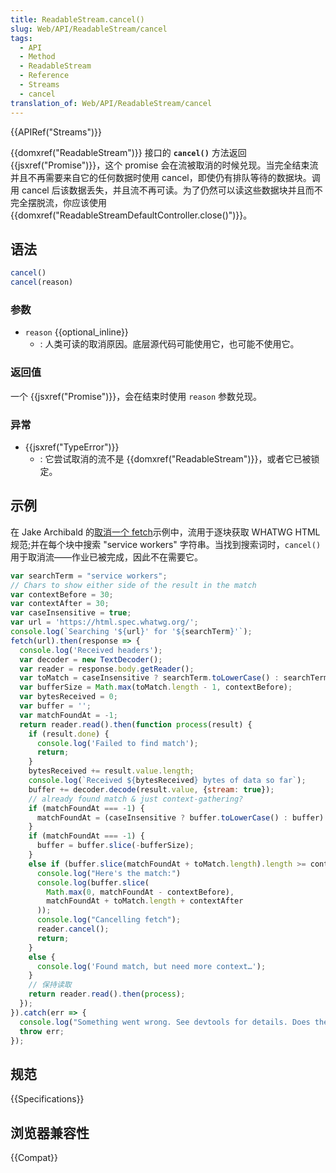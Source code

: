```yaml
---
title: ReadableStream.cancel()
slug: Web/API/ReadableStream/cancel
tags:
  - API
  - Method
  - ReadableStream
  - Reference
  - Streams
  - cancel
translation_of: Web/API/ReadableStream/cancel
---
```

{{APIRef("Streams")}}

{{domxref("ReadableStream")}} 接口的 **`cancel()`** 方法返回 {{jsxref("Promise")}}，这个 promise 会在流被取消的时候兑现。当完全结束流并且不再需要来自它的任何数据时使用 cancel，即使仍有排队等待的数据块。调用 cancel 后该数据丢失，并且流不再可读。为了仍然可以读这些数据块并且而不完全摆脱流，你应该使用 {{domxref("ReadableStreamDefaultController.close()")}}。

## 语法

```js
cancel()
cancel(reason)
```

### 参数

- `reason` {{optional_inline}}
  - : 人类可读的取消原因。底层源代码可能使用它，也可能不使用它。

### 返回值

一个 {{jsxref("Promise")}}，会在结束时使用 `reason` 参数兑现。

### 异常

- {{jsxref("TypeError")}}
  - : 它尝试取消的流不是 {{domxref("ReadableStream")}}，或者它已被锁定。

## 示例

在 Jake Archibald 的[取消一个 fetch](https://jsbin.com/gameboy/edit?js,console)示例中，流用于逐块获取 WHATWG HTML 规范;并在每个块中搜索 "service workers" 字符串。当找到搜索词时，`cancel()` 用于取消流——作业已被完成，因此不在需要它。

```js
var searchTerm = "service workers";
// Chars to show either side of the result in the match
var contextBefore = 30;
var contextAfter = 30;
var caseInsensitive = true;
var url = 'https://html.spec.whatwg.org/';
console.log(`Searching '${url}' for '${searchTerm}'`);
fetch(url).then(response => {
  console.log('Received headers');
  var decoder = new TextDecoder();
  var reader = response.body.getReader();
  var toMatch = caseInsensitive ? searchTerm.toLowerCase() : searchTerm;
  var bufferSize = Math.max(toMatch.length - 1, contextBefore);
  var bytesReceived = 0;
  var buffer = '';
  var matchFoundAt = -1;
  return reader.read().then(function process(result) {
    if (result.done) {
      console.log('Failed to find match');
      return;
    }
    bytesReceived += result.value.length;
    console.log(`Received ${bytesReceived} bytes of data so far`);
    buffer += decoder.decode(result.value, {stream: true});
    // already found match & just context-gathering?
    if (matchFoundAt === -1) {
      matchFoundAt = (caseInsensitive ? buffer.toLowerCase() : buffer).indexOf(toMatch);
    }
    if (matchFoundAt === -1) {
      buffer = buffer.slice(-bufferSize);
    }
    else if (buffer.slice(matchFoundAt + toMatch.length).length >= contextAfter) {
      console.log("Here's the match:")
      console.log(buffer.slice(
        Math.max(0, matchFoundAt - contextBefore),
        matchFoundAt + toMatch.length + contextAfter
      ));
      console.log("Cancelling fetch");
      reader.cancel();
      return;
    }
    else {
      console.log('Found match, but need more context…');
    }
    // 保持读取
    return reader.read().then(process);
  });
}).catch(err => {
  console.log("Something went wrong. See devtools for details. Does the response lack CORS headers?");
  throw err;
});
```

## 规范

{{Specifications}}

## 浏览器兼容性

{{Compat}}
